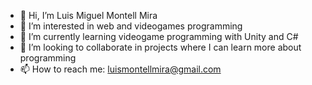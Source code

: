- 👋 Hi, I’m Luis Miguel Montell Mira
- 👀 I’m interested in web and videogames programming
- 🌱 I’m currently learning videogame programming with Unity and C#
- 💞️ I’m looking to collaborate in projects where I can learn more about programming
- 📫 How to reach me: luismontellmira@gmail.com

<!---
LuisMiMoMi/LuisMiMoMi is a ✨ special ✨ repository because its `README.md` (this file) appears on your GitHub profile.
You can click the Preview link to take a look at your changes.
--->
